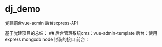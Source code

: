 # dj_demo
党建前台vue-admin  后台express-API

基于党建项目的总结：
    ## 后台管理系统cms：vue-admin-template
    后台：使用express  mongodb node 封装的接口
    前台：
    
